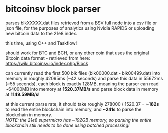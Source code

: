 # bitcoinsv block parser

parses blkXXXXX.dat files retrieved from a BSV full node into a csv file or json file, for the purposes of analytics using Nvidia RAPIDS or uploading new bitcoin data to the 21e8 index.

this time, using C++ and Taskflow!   

should work for BTC and BCH, or any other coin that uses the original Bitcoin data format - retrieved from here: https://wiki.bitcoinsv.io/index.php/Block   

can currently read the first 500 blk files (blk00000.dat - blk00499.dat) into memory in roughly 42095ms (~42 seconds) and parse this data in 55672ms (~55 seconds). each block is exactly 128MB, meaning the parser can read ~64000MB into memory at __1520.37MB/s__ and parse block data in memory at __1149.59MB/s__!

at this current parse rate, it should take roughly 278000 / 1520.37 = __~182s__ to read the entire blockchain into memory, and __~241s__ to parse the blockchain in memory.    
_NOTE: the 21e8 supermicro has ~192GB memory, so parsing the entire blockchain still needs to be done using batched processing!_   
